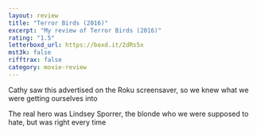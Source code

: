 ```yaml
---
layout: review
title: "Terror Birds (2016)"
excerpt: "My review of Terror Birds (2016)"
rating: "1.5"
letterboxd_url: https://boxd.it/2dRs5x
mst3k: false
rifftrax: false
category: movie-review
---
```


Cathy saw this advertised on the Roku screensaver, so we knew what we were getting ourselves into

The real hero was Lindsey Sporrer, the blonde who we were supposed to hate, but was right every time
